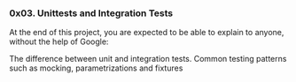 ### 0x03. Unittests and Integration Tests
At the end of this project, you are expected to be able to explain to anyone, without the help of Google:

The difference between unit and integration tests.
Common testing patterns such as mocking, parametrizations and fixtures
